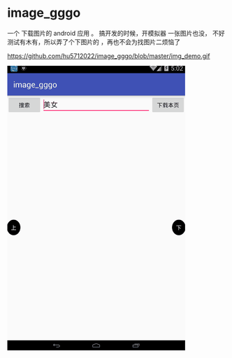 # image_gggo
一个 下载图片的 android 应用 。
搞开发的时候，开模拟器  一张图片也没， 不好测试有木有，所以弄了个下图片的 ，再也不会为找图片二烦恼了


https://github.com/hu5712022/image_gggo/blob/master/img_demo.gif

![avatar](https://github.com/hu5712022/image_gggo/blob/master/img_demo.gif)
